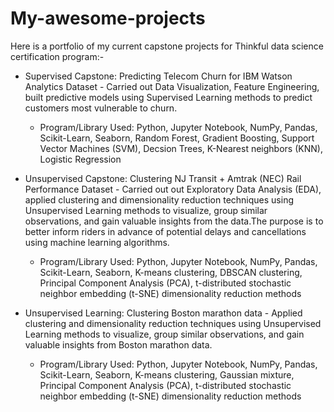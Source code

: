# My-awesome-projects

Here is a portfolio of my current capstone projects for Thinkful data science certification program:-

- Supervised Capstone: Predicting Telecom Churn for IBM Watson Analytics Dataset - Carried out Data Visualization, Feature Engineering, built predictive models using Supervised Learning methods to predict customers most vulnerable to churn.

	- Program/Library Used: Python, Jupyter Notebook, NumPy, Pandas, Scikit-Learn, Seaborn, Random Forest, Gradient Boosting, Support Vector Machines (SVM), Decsion Trees, K-Nearest neighbors (KNN), Logistic Regression


- Unsupervised Capstone: Clustering NJ Transit + Amtrak (NEC) Rail Performance Dataset - Carried out out Exploratory Data Analysis (EDA), applied clustering and dimensionality reduction techniques using Unsupervised Learning methods to visualize, group similar observations, and gain valuable insights from the data.The purpose is to better inform riders in advance of potential delays and cancellations using machine learning algorithms. 

	- Program/Library Used: Python, Jupyter Notebook, NumPy, Pandas, Scikit-Learn, Seaborn, K-means clustering, DBSCAN clustering, Principal Component Analysis (PCA), t-distributed stochastic neighbor embedding (t-SNE) dimensionality reduction methods


- Unsupervised Learning: Clustering Boston marathon data - Applied clustering and dimensionality reduction techniques using Unsupervised Learning methods to visualize, group similar observations, and gain valuable insights from Boston marathon data.

	- Program/Library Used: Python, Jupyter Notebook, NumPy, Pandas, Scikit-Learn, Seaborn, K-means clustering, Gaussian mixture, Principal Component Analysis (PCA), t-distributed stochastic neighbor embedding (t-SNE) dimensionality reduction methods
